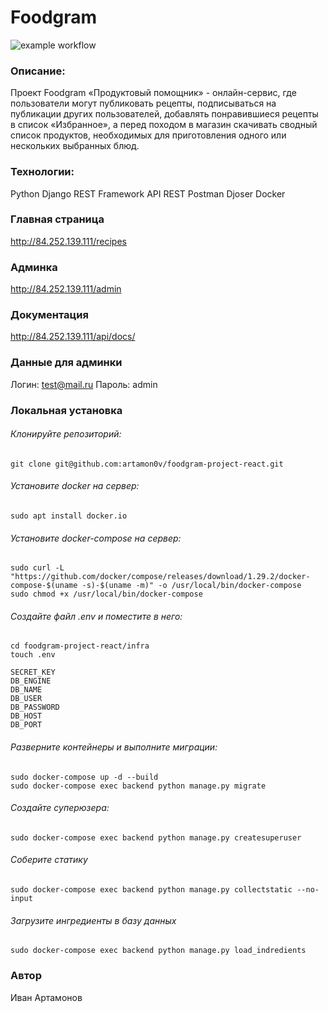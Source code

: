 # Foodgram

![example workflow](https://github.com/artamon0v/foodgram-project-react/actions/workflows/foodgram_workflow.yml/badge.svg)

### Описание:

Проект Foodgram «Продуктовый помощник» - онлайн-сервис, где пользователи могут публиковать рецепты, подписываться на публикации других пользователей, добавлять понравившиеся рецепты в список «Избранное», а перед походом в магазин скачивать сводный список продуктов, необходимых для приготовления одного или нескольких выбранных блюд.

### Технологии:

Python
Django REST Framework
API REST
Postman
Djoser
Docker

### Главная страница

http://84.252.139.111/recipes


### Админка

http://84.252.139.111/admin

### Документация

http://84.252.139.111/api/docs/

### Данные для админки

Логин: test@mail.ru
Пароль: admin

### Локальная установка

###### Клонируйте репозиторий:

```
git clone git@github.com:artamon0v/foodgram-project-react.git
```
###### Установите docker на сервер:

```
sudo apt install docker.io 
```

###### Установите docker-compose на сервер: 

```
sudo curl -L "https://github.com/docker/compose/releases/download/1.29.2/docker-compose-$(uname -s)-$(uname -m)" -o /usr/local/bin/docker-compose
sudo chmod +x /usr/local/bin/docker-compose
```

###### Создайте файл .env и поместите в него:

```
cd foodgram-project-react/infra
touch .env

SECRET_KEY
DB_ENGINE
DB_NAME
DB_USER
DB_PASSWORD
DB_HOST
DB_PORT
```

###### Разверните контейнеры и выполните миграции:

```
sudo docker-compose up -d --build
sudo docker-compose exec backend python manage.py migrate
```

###### Создайте суперюзера:

```
sudo docker-compose exec backend python manage.py createsuperuser
```

###### Соберите статику

```
sudo docker-compose exec backend python manage.py collectstatic --no-input
```

###### Загрузите ингредиенты в базу данных

```
sudo docker-compose exec backend python manage.py load_indredients
```

### Автор

Иван Артамонов